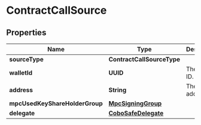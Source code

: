 

# ContractCallSource


## Properties

| Name | Type | Description | Notes |
|------------ | ------------- | ------------- | -------------|
|**sourceType** | **ContractCallSourceType** |  |  |
|**walletId** | **UUID** | The wallet ID. |  |
|**address** | **String** | The wallet address. |  |
|**mpcUsedKeyShareHolderGroup** | [**MpcSigningGroup**](MpcSigningGroup.md) |  |  [optional] |
|**delegate** | [**CoboSafeDelegate**](CoboSafeDelegate.md) |  |  |



